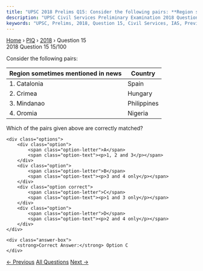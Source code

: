 ```yaml
---
title: "UPSC 2018 Prelims Q15: Consider the following pairs: **Region sometimes mentioned i..."
description: "UPSC Civil Services Preliminary Examination 2018 Question 15 with options and answer"
keywords: "UPSC, Prelims, 2018, Question 15, Civil Services, IAS, Previous Year Questions"
---
```


<nav class="breadcrumb">
    <a href="../../">Home</a>
    <span>›</span>
    <a href="../">PIQ</a>
    <span>›</span>
    <a href="./">2018</a>
    <span>›</span>
    <span>Question 15</span>
</nav>

<div class="question-header">
    <div class="question-meta">
        <span class="year-badge">2018</span>
        <span class="question-number">Question 15</span>
        <span class="progress">15/100</span>
    </div>
    <div class="progress-bar">
        <div class="progress-fill" style="width: 15.0%"></div>
    </div>
</div>

<div class="question-content">
    <div class="question-text">
        <p>Consider the following pairs:</p>
<table>
<thead>
<tr>
<th><strong>Region sometimes mentioned in news</strong></th>
<th><strong>Country</strong></th>
</tr>
</thead>
<tbody>
<tr>
<td>1. Catalonia</td>
<td>Spain</td>
</tr>
<tr>
<td>2. Crimea</td>
<td>Hungary</td>
</tr>
<tr>
<td>3. Mindanao</td>
<td>Philippines</td>
</tr>
<tr>
<td>4. Oromia</td>
<td>Nigeria</td>
</tr>
</tbody>
</table>
<p>Which of the pairs given above are correctly matched?</p>
    </div>
    
    <div class="options">
        <div class="option">
            <span class="option-letter">A</span>
            <span class="option-text"><p>1, 2 and 3</p></span>
        </div>
        <div class="option">
            <span class="option-letter">B</span>
            <span class="option-text"><p>3 and 4 only</p></span>
        </div>
        <div class="option correct">
            <span class="option-letter">C</span>
            <span class="option-text"><p>1 and 3 only</p></span>
        </div>
        <div class="option">
            <span class="option-letter">D</span>
            <span class="option-text"><p>2 and 4 only</p></span>
        </div>
    </div>

    <div class="answer-box">
        <strong>Correct Answer:</strong> Option C
    </div>
</div>

<div class="question-nav">
    <a href="../q014-with-reference-to-educational-institutions-during/" class="nav-btn prev">← Previous</a>
    <a href="../" class="nav-btn center">All Questions</a>
    <a href="../q016-which-one-of-the-following-statements-correctly-de/" class="nav-btn next">Next →</a>
</div>
